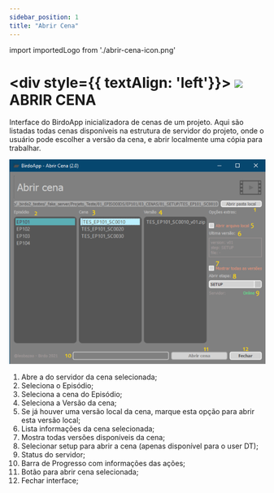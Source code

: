 ```yaml
---  
sidebar_position: 1  
title: "Abrir Cena"
---
```

import importedLogo from './abrir-cena-icon.png'


# <div style={{ textAlign: 'left'}}> <img src={importedLogo} width='30' /> </div> ABRIR CENA 
Interface do BirdoApp inicializadora de cenas de um projeto. Aqui são listadas todas cenas disponíveis na estrutura de servidor do projeto, onde o usuário pode escolher a versão da cena, e abrir localmente uma cópia para trabalhar.

![tela do abrir cena](./abrir-cena.png)
1. Abre a do servidor da cena selecionada;
2. Seleciona o Episódio;
3. Seleciona a cena do Episódio;
4. Seleciona a Versão da cena;
5. Se já houver uma versão local da cena, marque esta opção para abrir esta versão local;
6. Lista informações da cena selecionada;
7. Mostra todas versões disponíveis da cena;
8. Selecionar setup para abrir a cena (apenas disponível para o user DT);
9. Status do servidor;
10. Barra de Progresso com informações das ações;
11. Botão para abrir cena selecionada;
12. Fechar interface;
